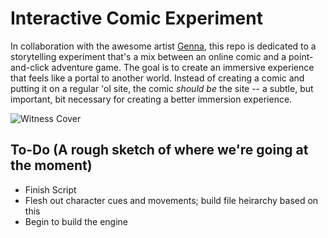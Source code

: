 # Interactive Comic Experiment

In collaboration with the awesome artist [Genna](https://twitter.com/GennaElvenEars), this repo is dedicated to a storytelling experiment that's a mix between an online comic and a point-and-click adventure game. The goal is to create an immersive experience that feels like a portal to another world. Instead of creating a comic and putting it on a regular 'ol site, the comic <i>should be</i> the site -- a subtle, but important, bit necessary for creating a better immersion experience. 

![Witness Cover](./assets/images/witness_cover.jpg)

## To-Do (A rough sketch of where we're going at the moment)

* Finish Script
* Flesh out character cues and movements; build file heirarchy based on this
* Begin to build the engine
